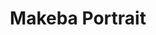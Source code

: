 ---
title: Makeba Portrait
categories: ['portrait']
contributors: charles and makeba
excerpt: >
  "Freedom is being able to love without fear of the repercussions. I just love you and fight for you because I realize that my existence is intertwined with yours and vice-versa."
show_collaborators: True
image: makeba2-web.jpg
featured: true
featured_order: 0
---